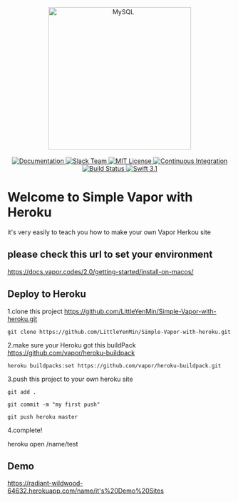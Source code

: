 <p align="center">
    <img src="https://cloud.githubusercontent.com/assets/1342803/24797159/52fb0d88-1b90-11e7-85a5-359fff0496a4.png" width="320" alt="MySQL">
    <br>
    <br>
    <a href="http://beta.docs.vapor.codes/getting-started/hello-world/">
        <img src="http://img.shields.io/badge/read_the-docs-92A8D1.svg" alt="Documentation">
    </a>
    <a href="http://vapor.team">
        <img src="http://vapor.team/badge.svg" alt="Slack Team">
    </a>
    <a href="LICENSE">
        <img src="http://img.shields.io/badge/license-MIT-brightgreen.svg" alt="MIT License">
    </a>
    <a href="https://circleci.com/gh/vapor/mysql">
        <img src="https://circleci.com/gh/vapor/mysql.svg?style=shield" alt="Continuous Integration">
    </a>
    <a href="https://travis-ci.org/vapor/api-template">
    	<img src="https://travis-ci.org/vapor/api-template.svg?branch=master" alt="Build Status">
    </a>
    <a href="https://swift.org">
        <img src="http://img.shields.io/badge/swift-3.1-brightgreen.svg" alt="Swift 3.1">
    </a>
</center>
<h1>
Welcome to Simple Vapor with Heroku
</h1>
<p>it's very easily to teach you how to make your own Vapor Herkou site</p>
<h2>please check this url to set your environment</h2>
<a href="https://docs.vapor.codes/2.0/getting-started/install-on-macos/">https://docs.vapor.codes/2.0/getting-started/install-on-macos/</a>

<h2>Deploy to Heroku</h2>
<p>
1.clone this project
<a href="https://github.com/LittleYenMin/Simple-Vapor-with-heroku.git">https://github.com/LittleYenMin/Simple-Vapor-with-heroku.git</a>
<pre><code>git clone https://github.com/LittleYenMin/Simple-Vapor-with-heroku.git</code></pre>
</p>
<p>2.make sure your Heroku got this buildPack
<a href="https://github.com/vapor/heroku-buildpack">https://github.com/vapor/heroku-buildpack</a>
<pre><code>heroku buildpacks:set https://github.com/vapor/heroku-buildpack.git</code></pre>
</p>
<p>3.push this project to your own heroku site</p>
<pre><code>git add .</code></pre>
<pre><code>git commit -m "my first push"</code></pre>
<pre><code>git push heroku master</code></pre>
<p>4.complete!</p>
<pre<code>heroku open /name/test</code></pre>
<h2>Demo</h2>
<p><a href="https://radiant-wildwood-64632.herokuapp.com/name/it's%20Demo%20Sites">https://radiant-wildwood-64632.herokuapp.com/name/it's%20Demo%20Sites</a></p>
